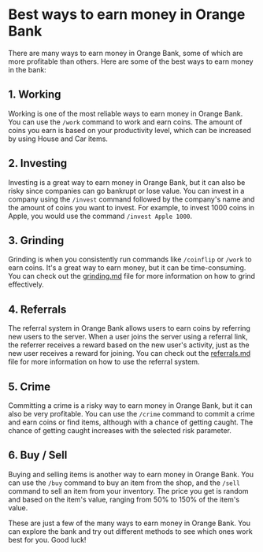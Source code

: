 # Best ways to earn money in Orange Bank

There are many ways to earn money in Orange Bank, some of which are more profitable than others. Here are some of the best ways to earn money in the bank:

## 1. Working

Working is one of the most reliable ways to earn money in Orange Bank. You can use the `/work` command to work and earn coins. The amount of coins you earn is based on your productivity level, which can be increased by using House and Car items.

## 2. Investing

Investing is a great way to earn money in Orange Bank, but it can also be risky since companies can go bankrupt or lose value. You can invest in a company using the `/invest` command followed by the company's name and the amount of coins you want to invest. For example, to invest 1000 coins in Apple, you would use the command `/invest Apple 1000`.

## 3. Grinding

Grinding is when you consistently run commands like `/coinflip` or `/work` to earn coins. It's a great way to earn money, but it can be time-consuming. You can check out the [grinding.md](grinding.md) file for more information on how to grind effectively.

## 4. Referrals

The referral system in Orange Bank allows users to earn coins by referring new users to the server. When a user joins the server using a referral link, the referrer receives a reward based on the new user's activity, just as the new user receives a reward for joining. You can check out the [referrals.md](referrals.md) file for more information on how to use the referral system.

## 5. Crime

Committing a crime is a risky way to earn money in Orange Bank, but it can also be very profitable. You can use the `/crime` command to commit a crime and earn coins or find items, although with a chance of getting caught. The chance of getting caught increases with the selected risk parameter.

## 6. Buy / Sell

Buying and selling items is another way to earn money in Orange Bank. You can use the `/buy` command to buy an item from the shop, and the `/sell` command to sell an item from your inventory. The price you get is random and based on the item's value, ranging from 50% to 150% of the item's value.

These are just a few of the many ways to earn money in Orange Bank. You can explore the bank and try out different methods to see which ones work best for you. Good luck!